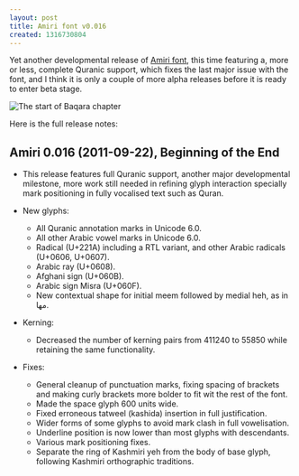 ```yaml
---
layout: post
title: Amiri font v0.016
created: 1316730804
---
```

Yet another developmental release of [Amiri font](http://www.amirifont.org "Amiri font website"), this time featuring a, more or less, complete Quranic support, which fixes the last major issue with the font, and I think it is only a couple of more alpha releases before it is ready to enter beta stage.

![The start of Baqara chapter](http://www.khaledhosny.org/image/view/183?.png "The start of Baqara chapter in Amiri font")

Here is the full release notes:

Amiri 0.016 (2011-09-22), Beginning of the End
----------------------------------------------
* This release features full Quranic support, another major developmental
  milestone, more work still needed in refining glyph interaction specially
  mark positioning in fully vocalised text such as Quran.

* New glyphs:
  - All Quranic annotation marks in Unicode 6.0.
  - All other Arabic vowel marks in Unicode 6.0.
  - Radical (U+221A) including a RTL variant, and other Arabic radicals
    (U+0606, U+0607).
  - Arabic ray (U+0608).
  - Afghani sign (U+060B).
  - Arabic sign Misra (U+060F).
  - New contextual shape for initial meem followed by medial heh, as in مها.

* Kerning:
  - Decreased the number of kerning pairs from 411240 to 55850 while retaining
    the same functionality.

* Fixes:
  - General cleanup of punctuation marks, fixing spacing of brackets and making
    curly brackets more bolder to fit wit the rest of the font.
  - Made the space glyph 600 units wide.
  - Fixed erroneous tatweel (kashida) insertion in full justification.
  - Wider forms of some glyphs to avoid mark clash in full vowelisation.
  - Underline position is now lower than most glyphs with descendants.
  - Various mark positioning fixes.
  - Separate the ring of Kashmiri yeh from the body of base glyph, following
    Kashmiri orthographic traditions.
